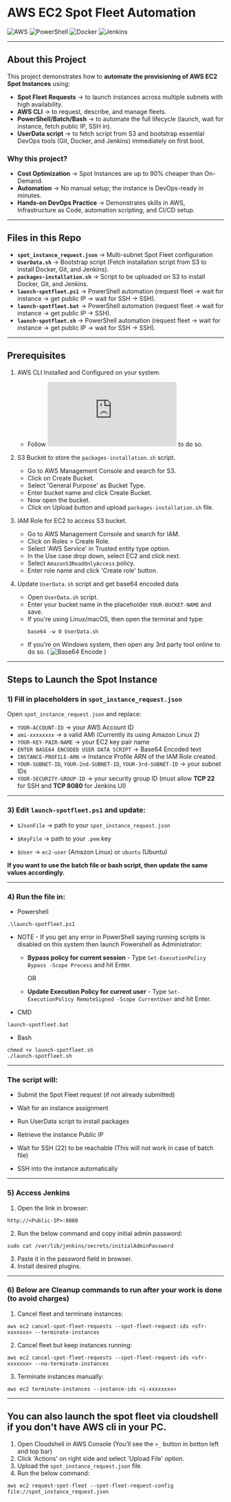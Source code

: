 # AWS EC2 Spot Fleet Automation

![AWS](https://img.shields.io/badge/AWS-EC2-orange?logo=amazon-aws&logoColor=white)
![PowerShell](https://img.shields.io/badge/PowerShell-Automation-blue?logo=powershell&logoColor=white)
![Docker](https://img.shields.io/badge/Docker-Enabled-blue?logo=docker&logoColor=white)
![Jenkins](https://img.shields.io/badge/Jenkins-Ready-red?logo=jenkins&logoColor=white)

---

## About this Project

This project demonstrates how to **automate the provisioning of AWS EC2 Spot Instances** using:  

- **Spot Fleet Requests** -> to launch instances across multiple subnets with high availability.  
- **AWS CLI** -> to request, describe, and manage fleets.  
- **PowerShell/Batch/Bash** -> to automate the full lifecycle (launch, wait for instance, fetch public IP, SSH in).  
- **UserData script** -> to fetch script from S3 and bootstrap essential DevOps tools (Git, Docker, and Jenkins) immediately on first boot.

### Why this project?  
- **Cost Optimization** -> Spot Instances are up to 90% cheaper than On-Demand.  
- **Automation** -> No manual setup; the instance is DevOps-ready in minutes.  
- **Hands-on DevOps Practice** -> Demonstrates skills in AWS, Infrastructure as Code, automation scripting, and CI/CD setup.

---

## Files in this Repo

- **`spot_instance_request.json`** -> Multi-subnet Spot Fleet configuration 
- **`UserData.sh`** -> Bootstrap script (Fetch installation script from S3 to install Docker, Git, and Jenkins).
- **`packages-installation.sh`** -> Script to be uploaded on S3 to install Docker, Git, and Jenkins.
- **`launch-spotfleet.ps1`** -> PowerShell automation (request fleet -> wait for instance -> get public IP -> wait for SSH -> SSH).
- **`launch-spotfleet.bat`** -> PowerShell automation (request fleet -> wait for instance -> get public IP -> SSH).
- **`launch-spotfleet.sh`** -> PowerShell automation (request fleet -> wait for instance -> get public IP -> wait for SSH -> SSH).

---

## Prerequisites
1) AWS CLI Installed and Configured on your system.
    - Follow ![AWS Documentation](https://docs.aws.amazon.com/cli/latest/userguide/getting-started-install.html) to do so.

2) S3 Bucket to store the `packages-installation.sh` script.
    - Go to AWS Management Console and search for S3.
    - Click on Create Bucket.
    - Select 'General Purpose' as Bucket Type.
    - Enter bucket name and click Create Bucket.
    - Now open the bucket.
    - Click on Upload button and upload `packages-installation.sh` file.
  
3) IAM Role for EC2 to access S3 bucket.
    - Go to AWS Management Console and search for IAM.
    - Click on Roles > Create Role.
    - Select 'AWS Service' in Trusted entity type option.
    - In the Use case drop down, select EC2 and click next.
    - Select `AmazonS3ReadOnlyAccess` policy.
    - Enter role name and click 'Create role' button.
  
4) Update `UserData.sh` script and get base64 encoded data
    - Open `UserData.sh` script.
    - Enter your bucket name in the placeholder `YOUR-BUCKET-NAME` and save.
    - If you're using Linux/macOS, then open the terminal and type:
      ```
      base64 -w 0 UserData.sh
      ```
    - If you're on Windows system, then open any 3rd party tool online to do so. ( ![Base64 Encode](https://www.base64encode.net/) )

---

## Steps to Launch the Spot Instance

### 1) Fill in placeholders in `spot_instance_request.json`
Open `spot_instance_request.json` and replace:
- `YOUR-ACCOUNT-ID` -> your AWS Account ID
- `ami-xxxxxxxx` -> a valid AMI (Currently its using Amazon Linux 2)
- `YOUR-KEY-PAIR-NAME` -> your EC2 key pair name
- `ENTER BASE64 ENCODED USER DATA SCRIPT` -> Base64 Encoded text
- `INSTANCE-PROFILE-ARN` -> Instance Profile ARN of the IAM Role created.
- `YOUR-SUBNET-ID`, `YOUR-2nd-SUBNET-ID`, `YOUR-3rd-SUBNET-ID` -> your subnet IDs
- `YOUR-SECURITY-GROUP-ID` -> your security group ID (must allow **TCP 22** for SSH and **TCP 8080** for Jenkins UI)

---

### 3) Edit `launch-spotfleet.ps1` and update:
- `$JsonFile` -> path to your `spot_instance_request.json`

- `$KeyFile` -> path to your `.pem` key

- `$User` -> `ec2-user` (Amazon Linux) or `ubuntu` (Ubuntu)

**If you want to use the batch file or bash script, then update the same values accordingly.**

---

### 4) Run the file in: 

- Powershell
```
.\launch-spotfleet.ps1
```
  - NOTE - If you get any error in PowerShell saying running scripts is disabled on this system then launch Powershell as Administrator:
    - **Bypass policy for current session** - Type `Set-ExecutionPolicy Bypass -Scope Process` and hit Enter.
      
      OR
    - **Update Execution Policy for current user** - Type `Set-ExecutionPolicy RemoteSigned -Scope CurrentUser` and hit Enter.

- CMD
```
launch-spotfleet.bat
```
- Bash
```
chmod +x launch-spotfleet.sh
./launch-spotfleet.sh
```

---

### The script will:

- Submit the Spot Fleet request (if not already submitted)

- Wait for an instance assignment

- Run UserData script to install packages

- Retrieve the instance Public IP

- Wait for SSH (22) to be reachable (This will not work in case of batch file)

- SSH into the instance automatically

---

### 5) Access Jenkins
1. Open the link in browser:
```
http://<Public-IP>:8080
```
2. Run the below command and copy initial admin password:
```
sudo cat /var/lib/jenkins/secrets/initialAdminPassword
```
3. Paste it in the password field in browser.
4. Install desired plugins.

---

### 6) Below are Cleanup commands to run after your work is done (to avoid charges)
1. Cancel fleet and terminate instances:
```
aws ec2 cancel-spot-fleet-requests --spot-fleet-request-ids <sfr-xxxxxxx> --terminate-instances
```
2. Cancel fleet but keep instances running:
```
aws ec2 cancel-spot-fleet-requests --spot-fleet-request-ids <sfr-xxxxxxx> --no-terminate-instances
```
3. Terminate instances manually:
```
aws ec2 terminate-instances --instance-ids <i-xxxxxxxx>
```

---

## You can also launch the spot fleet via cloudshell if you don't have AWS cli in your PC.
1. Open Cloudshell in AWS Console (You'll see the `>_` button in botton left and top bar)
2. Click 'Actions' on right side and select 'Upload File' option.
3. Upload the `spot_instance_request.json` file.
4. Run the below command:
```
aws ec2 request-spot-fleet --spot-fleet-request-config file://spot_instance_request.json
```
